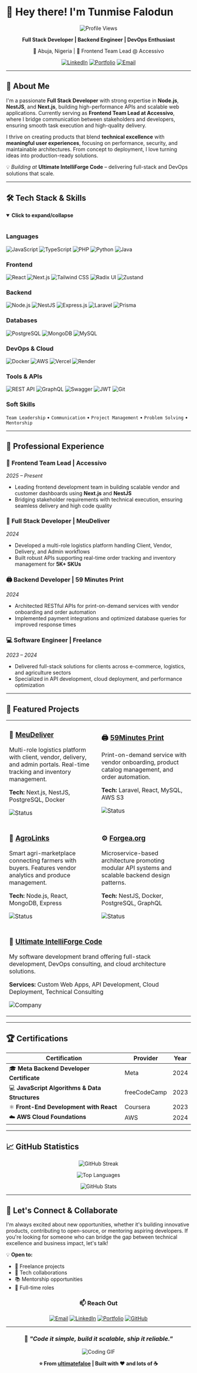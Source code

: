 # 👋 Hey there! I'm Tunmise Falodun

<div align="center">
  
  ![Profile Views](https://komarev.com/ghpvc/?username=ultimatefaloe&color=blueviolet&style=flat-square&label=Profile+Views)
  
  **Full Stack Developer | Backend Engineer | DevOps Enthusiast**
  
  📍 Abuja, Nigeria | 💼 Frontend Team Lead @ Accessivo
  
  [![LinkedIn](https://img.shields.io/badge/LinkedIn-Connect-0A66C2?style=for-the-badge&logo=linkedin&logoColor=white)](https://www.linkedin.com/in/tunmise-falodun-1894b22a2)
  [![Portfolio](https://img.shields.io/badge/Portfolio-Visit-FF5722?style=for-the-badge&logo=google-chrome&logoColor=white)](https://ultimatefaloe.vercel.app/)
  [![Email](https://img.shields.io/badge/Email-Contact-D14836?style=for-the-badge&logo=gmail&logoColor=white)](mailto:ultimatefaloe@outlook.com)
  
</div>

---

## 🚀 About Me

I'm a passionate **Full Stack Developer** with strong expertise in **Node.js**, **NestJS**, and **Next.js**, building high-performance APIs and scalable web applications. Currently serving as **Frontend Team Lead at Accessivo**, where I bridge communication between stakeholders and developers, ensuring smooth task execution and high-quality delivery.

I thrive on creating products that blend **technical excellence** with **meaningful user experiences**, focusing on performance, security, and maintainable architectures. From concept to deployment, I love turning ideas into production-ready solutions.

💡 *Building at* **Ultimate IntelliForge Code** – delivering full-stack and DevOps solutions that scale.

---

## 🛠️ Tech Stack & Skills

<details open>
<summary><b>Click to expand/collapse</b></summary>
<br>

### Languages
![JavaScript](https://img.shields.io/badge/JavaScript-F7DF1E?style=for-the-badge&logo=javascript&logoColor=black)
![TypeScript](https://img.shields.io/badge/TypeScript-3178C6?style=for-the-badge&logo=typescript&logoColor=white)
![PHP](https://img.shields.io/badge/PHP-777BB4?style=for-the-badge&logo=php&logoColor=white)
![Python](https://img.shields.io/badge/Python-3776AB?style=for-the-badge&logo=python&logoColor=white)
![Java](https://img.shields.io/badge/Java-007396?style=for-the-badge&logo=java&logoColor=white)

### Frontend
![React](https://img.shields.io/badge/React-61DAFB?style=for-the-badge&logo=react&logoColor=black)
![Next.js](https://img.shields.io/badge/Next.js-000000?style=for-the-badge&logo=next.js&logoColor=white)
![Tailwind CSS](https://img.shields.io/badge/Tailwind_CSS-38B2AC?style=for-the-badge&logo=tailwind-css&logoColor=white)
![Radix UI](https://img.shields.io/badge/Radix_UI-161618?style=for-the-badge&logo=radix-ui&logoColor=white)
![Zustand](https://img.shields.io/badge/Zustand-000000?style=for-the-badge&logo=react&logoColor=white)

### Backend
![Node.js](https://img.shields.io/badge/Node.js-339933?style=for-the-badge&logo=node.js&logoColor=white)
![NestJS](https://img.shields.io/badge/NestJS-E0234E?style=for-the-badge&logo=nestjs&logoColor=white)
![Express.js](https://img.shields.io/badge/Express.js-000000?style=for-the-badge&logo=express&logoColor=white)
![Laravel](https://img.shields.io/badge/Laravel-FF2D20?style=for-the-badge&logo=laravel&logoColor=white)
![Prisma](https://img.shields.io/badge/Prisma-2D3748?style=for-the-badge&logo=prisma&logoColor=white)

### Databases
![PostgreSQL](https://img.shields.io/badge/PostgreSQL-336791?style=for-the-badge&logo=postgresql&logoColor=white)
![MongoDB](https://img.shields.io/badge/MongoDB-47A248?style=for-the-badge&logo=mongodb&logoColor=white)
![MySQL](https://img.shields.io/badge/MySQL-4479A1?style=for-the-badge&logo=mysql&logoColor=white)

### DevOps & Cloud
![Docker](https://img.shields.io/badge/Docker-2496ED?style=for-the-badge&logo=docker&logoColor=white)
![AWS](https://img.shields.io/badge/AWS-232F3E?style=for-the-badge&logo=amazon-aws&logoColor=white)
![Vercel](https://img.shields.io/badge/Vercel-000000?style=for-the-badge&logo=vercel&logoColor=white)
![Render](https://img.shields.io/badge/Render-46E3B7?style=for-the-badge&logo=render&logoColor=white)

### Tools & APIs
![REST API](https://img.shields.io/badge/REST_API-009688?style=for-the-badge&logo=fastapi&logoColor=white)
![GraphQL](https://img.shields.io/badge/GraphQL-E10098?style=for-the-badge&logo=graphql&logoColor=white)
![Swagger](https://img.shields.io/badge/Swagger-85EA2D?style=for-the-badge&logo=swagger&logoColor=black)
![JWT](https://img.shields.io/badge/JWT-000000?style=for-the-badge&logo=json-web-tokens&logoColor=white)
![Git](https://img.shields.io/badge/Git-F05032?style=for-the-badge&logo=git&logoColor=white)

### Soft Skills
`Team Leadership` • `Communication` • `Project Management` • `Problem Solving` • `Mentorship`

</details>

---

## 💼 Professional Experience

### 🎯 **Frontend Team Lead** | Accessivo
*2025 – Present*
- Leading frontend development team in building scalable vendor and customer dashboards using **Next.js** and **NestJS**
- Bridging stakeholder requirements with technical execution, ensuring seamless delivery and high code quality

### 🚚 **Full Stack Developer** | MeuDeliver
*2024*
- Developed a multi-role logistics platform handling Client, Vendor, Delivery, and Admin workflows
- Built robust APIs supporting real-time order tracking and inventory management for **5K+ SKUs**

### 🖨️ **Backend Developer** | 59 Minutes Print
*2024*
- Architected RESTful APIs for print-on-demand services with vendor onboarding and order automation
- Implemented payment integrations and optimized database queries for improved response times

### 💻 **Software Engineer** | Freelance
*2023 – 2024*
- Delivered full-stack solutions for clients across e-commerce, logistics, and agriculture sectors
- Specialized in API development, cloud deployment, and performance optimization

---

## 🚀 Featured Projects

<table>
<tr>
<td width="50%">

### 🚚 [MeuDeliver](https://github.com/ultimatefaloe/meudeliver)
Multi-role logistics platform with client, vendor, delivery, and admin portals. Real-time tracking and inventory management.

**Tech:** Next.js, NestJS, PostgreSQL, Docker

![Status](https://img.shields.io/badge/Status-Production-success)

</td>
<td width="50%">

### 🖨️ [59Minutes Print](https://github.com/ultimatefaloe/59minutes)
Print-on-demand service with vendor onboarding, product catalog management, and order automation.

**Tech:** Laravel, React, MySQL, AWS S3

![Status](https://img.shields.io/badge/Status-Live-brightgreen)

</td>
</tr>

<tr>
<td width="50%">

### 🌾 [AgroLinks](https://github.com/ultimatefaloe/agrolinks)
Smart agri-marketplace connecting farmers with buyers. Features vendor analytics and produce management.

**Tech:** Node.js, React, MongoDB, Express

![Status](https://img.shields.io/badge/Status-Active-blue)

</td>
<td width="50%">

### ⚙️ [Forgea.org](https://github.com/ultimatefaloe/forgea)
Microservice-based architecture promoting modular API systems and scalable backend design patterns.

**Tech:** NestJS, Docker, PostgreSQL, GraphQL

![Status](https://img.shields.io/badge/Status-Development-orange)

</td>
</tr>

<tr>
<td colspan="2">

### 🏢 [Ultimate IntelliForge Code](https://ultimatefaloe.vercel.app)
My software development brand offering full-stack development, DevOps consulting, and cloud architecture solutions.

**Services:** Custom Web Apps, API Development, Cloud Deployment, Technical Consulting

![Company](https://img.shields.io/badge/Type-Software_Company-purple)

</td>
</tr>
</table>

---

## 🏆 Certifications

<div align="center">

| Certification | Provider | Year |
|--------------|----------|------|
| 🎓 **Meta Backend Developer Certificate** | Meta | 2024 |
| 💻 **JavaScript Algorithms & Data Structures** | freeCodeCamp | 2023 |
| ⚛️ **Front-End Development with React** | Coursera | 2023 |
| ☁️ **AWS Cloud Foundations** | AWS | 2024 |

</div>

---

## 📈 GitHub Statistics

<div align="center">
  
  ![GitHub Streak](https://github-readme-streak-stats.herokuapp.com/?user=ultimatefaloe&theme=radical&hide_border=true)
  
  ![Top Languages](https://github-readme-stats.vercel.app/api/top-langs/?username=ultimatefaloe&layout=compact&theme=radical&hide_border=true)
  
  ![GitHub Stats](https://github-readme-stats.vercel.app/api?username=ultimatefaloe&show_icons=true&theme=radical&hide_border=true&count_private=true)
  
</div>

---

## 💬 Let's Connect & Collaborate

I'm always excited about new opportunities, whether it's building innovative products, contributing to open-source, or mentoring aspiring developers. If you're looking for someone who can bridge the gap between technical excellence and business impact, let's talk!

💡 **Open to:**
- 🤝 Freelance projects
- 🚀 Tech collaborations
- 📚 Mentorship opportunities
- 💼 Full-time roles

<div align="center">
  
### 📫 Reach Out
  
[![Email](https://img.shields.io/badge/Email-ultimatefaloe@outlook.com-D14836?style=for-the-badge&logo=gmail&logoColor=white)](mailto:ultimatefaloe@outlook.com)
[![LinkedIn](https://img.shields.io/badge/LinkedIn-Tunmise_Falodun-0A66C2?style=for-the-badge&logo=linkedin&logoColor=white)](https://www.linkedin.com/in/tunmise-falodun-1894b22a2)
[![Portfolio](https://img.shields.io/badge/Portfolio-ultimatefaloe.vercel.app-FF5722?style=for-the-badge&logo=google-chrome&logoColor=white)](https://ultimatefaloe.vercel.app/)
[![GitHub](https://img.shields.io/badge/GitHub-@ultimatefaloe-181717?style=for-the-badge&logo=github&logoColor=white)](https://github.com/ultimatefaloe)

</div>

---

<div align="center">
  
### 💭 *"Code it simple, build it scalable, ship it reliable."*

![Coding GIF](https://media.giphy.com/media/qgQUggAC3Pfv687qPC/giphy.gif)

**⭐️ From [ultimatefaloe](https://github.com/ultimatefaloe) | Built with ❤️ and lots of ☕**

</div>
